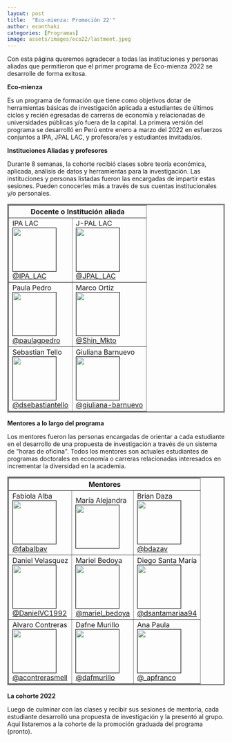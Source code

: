 ```yaml
---
layout: post
title:  "Eco-mienza: Promoción 22'"
author: econthaki
categories: [Programas]
image: assets/images/eco22/lastmeet.jpeg
---
```

Con esta página queremos agradecer a todas las instituciones y personas aliadas que permitieron que el primer programa de Eco-mienza 2022 se desarrolle de forma exitosa.


**Eco-mienza**

Es un programa de formación que tiene como objetivos dotar de herramientas básicas de investigación aplicada a estudiantes de últimos ciclos y recién egresadas de carreras de economía y relacionadas de universidades públicas y/o fuera de la capital. La primera versión del programa se desarrolló en Perú entre enero a marzo del 2022 en esfuerzos conjuntos a IPA, JPAL LAC, y profesora/es y estudiantes invitada/os. 


**Instituciones Aliadas y profesores**

Durante 8 semanas, la cohorte recibió clases sobre teoría económica, aplicada, análisis de datos y herramientas para la investigación. Las instituciones y personas listadas fueron las encargadas de impartir estas sesiones. Pueden conocerles más a través de sus cuentas institucionales y/o personales.

<table  border="3" bordercolor="gray" align="center" style="width:100%">
  <tr>
        <th colspan="3">Docente o Institución aliada</th> 
  </tr>  
  <tr>
    <td>IPA LAC <br /><img src="{{ site.baseurl }}/assets/images/eco22/ipalat.jpg" border=1 height=100 width=100><br /><a href="https://twitter.com/IPA_LAC"> @IPA_LAC</a> </td>
    <td>J-PAL LAC <br /><img src="{{ site.baseurl }}/assets/images/eco22/jpallat.png" border=1 height=100 width=100><br /><a href="https://twitter.com/JPAL_LAC"> @JPAL_LAC</a> </td>    
  </tr>    
  <tr>
    <td>Paula Pedro <br /><img src="{{ site.baseurl }}/assets/images/eco22/ppedro.jpg" border=1 height=100 width=100><br /><a href="https://twitter.com/paulagpedro">@paulagpedro</a></td>
    <td>Marco Ortiz <br /><img src="{{ site.baseurl }}/assets/images/eco22/mortiz.png" border=1 height=100 width=100><br /><a href="https://twitter.com/Shin_Mkto">@Shin_Mkto</a></td>
  </tr>
  <tr>
    <td>Sebastian Tello <br /><img src="{{ site.baseurl }}/assets/images/eco22/sebast.jpeg" border=1 height=100 width=100><br /><a href="https://twitter.com/dsebastiantello">@dsebastiantello</a></td>
    <td>Giuliana Barnuevo <br /><img src="{{ site.baseurl }}/assets/images/eco22/gbarnuevo.jpg" border=1 height=100 width=100><br /> <a href="https://www.linkedin.com/in/giuliana-barnuevo-data-science">@giuliana-barnuevo</a></td>
  </tr>  
</table>

**Mentores a lo largo del programa**

Los mentores fueron las personas encargadas de orientar a cada estudiante en el desarrollo de una propuesta de investigación a través de un sistema de "horas de oficina". Todos los mentores son actuales estudiantes de programas doctorales en economía o carreras relacionadas interesados en incrementar la diversidad en la academia.

<table  border="3" bordercolor="gray" align="center" style="width:100%">
  <tr>
        <th colspan="3">Mentores</th> 
  </tr>  
  <tr>
    <td>Fabiola Alba <br /><img src="{{ site.baseurl }}/assets/images/eco22/falba.JPG" border=1 height=100 width=100><br /><a href="https://twitter.com/fabalbav"> @fabalbav</a> </td>
    <td>María Alejandra <br /><img src="{{ site.baseurl }}/assets/images/eco22/malejandra.jpg" border=1 height=100 width=100><br /> </td>
    <td>Brian Daza <br /><img src="{{ site.baseurl }}/assets/images/eco22/bdaza.jpg" border=1 height=100 width=100><br /><a href="https://twitter.com/bdazav">@bdazav</a></td>
  </tr>
  <tr>
    <td>Daniel Velasquez <br /><img src="{{ site.baseurl }}/assets/images/eco22/dvelasquez.jpg" border=1 height=100 width=100><br /><a href="https://twitter.com/DanielVC1992"> @DanielVC1992</a> </td>
    <td>Mariel Bedoya <br /><img src="{{ site.baseurl }}/assets/images/eco22/mbedoya.jpeg" border=1 height=100 width=100><br /><a href="https://twitter.com/mariel_bedoya">@mariel_bedoya</a></td>
    <td>Diego Santa María <br /><img src="{{ site.baseurl }}/assets/images/eco22/dsantamaria.jpeg" border=1 height=100 width=100><br /><a href="https://twitter.com/dsantamariaa94">@dsantamariaa94</a></td>    
  </tr>
    <tr>
    <td>Alvaro Contreras <br /><img src="{{ site.baseurl }}/assets/images/eco22/acontreras.png" border=1 height=100 width=100><br /><a href="https://twitter.com/acontrerasmell"> @acontrerasmell</a> </td>
    <td>Dafne Murillo <br /><img src="{{ site.baseurl }}/assets/images/eco22/dmurillo.jpeg" border=1 height=100 width=100><br /><a href="https://twitter.com/dafmurillo">@dafmurillo</a></td>
    <td>Ana Paula <br /><img src="{{ site.baseurl }}/assets/images/eco22/afranco.jpg" border=1 height=100 width=100><br /><a href="https://twitter.com/_apfranco">@_apfranco</a></td>
  </tr>

</table>

**La cohorte 2022**

Luego de culminar con las clases y recibir sus sesiones de mentoría, cada estudiante desarrolló una propuesta de investigación y la presentó al grupo. Aquí listaremos a la cohorte de la promoción graduada del programa (pronto).

